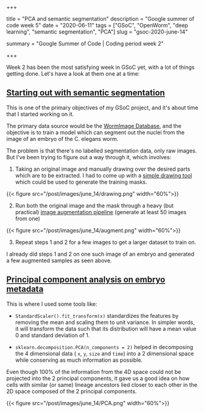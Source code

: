 +++


title = "PCA and semantic segmentation"
description = "Google summer of code week 5"
date = "2020-06-11"
tags = ["GSoC", "OpenWorm", "deep learning", "semantic segmentation", "PCA"]
slug = "gsoc-2020-june-14"

summary = "Google Summer of Code | Coding period week 2"


+++

Week 2 has been the most satisfying week in GSoC yet, with a lot of things getting done. Let's have a look at them one at a time:


## [Starting out with semantic segmentation](https://nbviewer.jupyter.org/github/devoworm/GSoC-2020/tree/master/Pre-trained%20Models%20%28DevLearning%29/notebooks/embryo_segmentation/)

This is one of the primary objectives of my GSoC project, and it's about time that I started working on it. 

The primary data source would be the [WormImage Database](https://www.wormimage.org/), and the objective is to train a model which can segment out the nuclei from the  image of an embryo of the C. elegans worm. 

The problem is that there's no labelled segmentation data, only raw images. But I've been trying to figure out a way through it, which involves:

1. Taking an original image and manually drawing over the desired parts which are to be extracted. I had to come up with a [simple drawing tool](https://nbviewer.jupyter.org/github/devoworm/GSoC-2020/blob/master/Pre-trained%20Models%20(DevLearning)/notebooks/embryo_segmentation/drawing_tool_for_manual_labelling.ipynb) which could be used to generate the training masks. 

{{< figure src="/post/images/june_14/drawing.png" width="60%">}}

2. Run both the original image and the mask through a heavy (but practical) [image augmentation pipeline](https://nbviewer.jupyter.org/github/devoworm/GSoC-2020/blob/master/Pre-trained%20Models%20%28DevLearning%29/notebooks/embryo_segmentation/augmentation_prototyping.ipynb) (generate at least 50 images from one)

{{< figure src="/post/images/june_14/augment.png" width="60%">}}


3. Repeat steps 1 and 2 for a few images to get a larger dataset to train on.

I already did steps 1 and 2 on one such image of an embryo and generated a few augmented samples as seen above.

## [Principal component analysis on embryo metadata](https://nbviewer.jupyter.org/github/devoworm/GSoC-2020/blob/master/Pre-trained%20Models%20%28DevLearning%29/notebooks/embryo_analysis/principal_component_analysis.ipynb)

This is where I used some tools like:

* `StandardScaler().fit_transform(x)` standardizes the features by removing the mean and scaling them to unit variance. In simpler words, it will transform the data such that its distribution will have a mean value 0 and standard deviation of 1.

* `sklearn.decomposition.PCA(n_components = 2)` helped in decomposing the 4 dimensional data ( `x`, `y`, `size` and `time`) into a 2 dimensional space while conserving as much information as possible. 

Even though 100% of the information from the 4D space could not be projected into the 2 principal components, it gave us a good idea on how cells with similar (or same) lineage ancestors lied closer to each other in the 2D space composed of the 2 principal components. 

{{< figure src="/post/images/june_14/PCA.png" width="60%">}}

